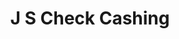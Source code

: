 ---
title: J S Check Cashing
slug: j-s-check-cashing
updated-on: '2024-05-30T13:44:31.749Z'
created-on: '2024-05-30T13:41:46.671Z'
published-on: '2024-05-30T13:54:32.469Z'
f_city-state-2:
- cms/city/jamestown-tn.md
- cms/city/tyler-tx.md
f_locations:
- cms/payday-loan/j-s-check-cashing-19787.md
- cms/payday-loan/j-s-check-cashing-19788.md
- cms/payday-loan/j-s-check-cashing-19789.md
- cms/payday-loan/j-s-check-cashing-19790.md
f_states:
- cms/state/tennessee.md
- cms/state/texas.md
layout: '[company].html'
tags: company
---